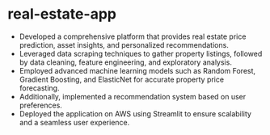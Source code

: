 # real-estate-app
- Developed a comprehensive platform that provides real estate price prediction, asset insights, and personalized recommendations.
- Leveraged data scraping techniques to gather property listings, followed by data cleaning, feature engineering, and exploratory analysis. 
- Employed advanced machine learning models such as Random Forest, Gradient Boosting, and ElasticNet for accurate property price forecasting. 
 - Additionally, implemented a recommendation system based on user preferences. 
 - Deployed the application on AWS using Streamlit to ensure scalability and a seamless user experience.
